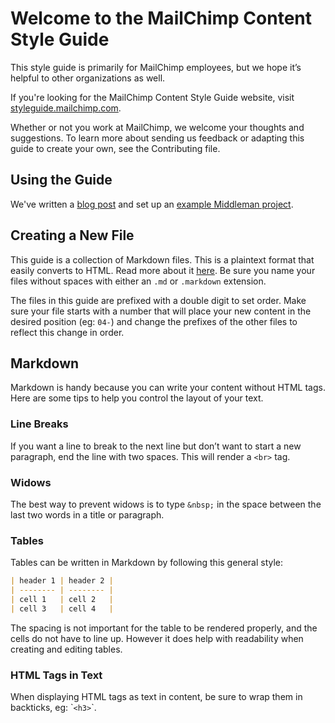 # Welcome to the MailChimp Content Style Guide

This style guide is primarily for MailChimp employees, but we hope it’s helpful to other organizations as well.

If you're looking for the MailChimp Content Style Guide website, visit [styleguide.mailchimp.com](http://styleguide.mailchimp.com).

Whether or not you work at MailChimp, we welcome your thoughts and suggestions. To learn more about sending us feedback or adapting this guide to create your own, see the Contributing file.

## Using the Guide

We've written a [blog post](http://devs.mailchimp.com/blog/how-we-built-the-mailchimp-content-style-guide/) and set up an [example Middleman project](https://github.com/mailchimp/middleman-with-md-submodule-example).

## Creating a New File

This guide is a collection of Markdown files. This is a plaintext format that easily converts to HTML. Read more about it [here](http://daringfireball.net/projects/markdown/). Be sure you name your files without spaces with either an `.md` or `.markdown` extension.

The files in this guide are prefixed with a double digit to set order. Make sure your file starts with a number that will place your new content in the desired position (eg: `04-`) and change the prefixes of the other files to reflect this change in order.

## Markdown

Markdown is handy because you can write your content without HTML tags. Here are some tips to help you control the layout of your text.

### Line Breaks

If you want a line to break to the next line but don’t want to start a new paragraph, end the line with two spaces. This will render a `<br>` tag.

### Widows

The best way to prevent widows is to type `&nbsp;` in the space between the last two words in a title or paragraph.

### Tables

Tables can be written in Markdown by following this general style:

```markdown
| header 1 | header 2 |
| -------- | -------- |
| cell 1   | cell 2   |
| cell 3   | cell 4   |
```

The spacing is not important for the table to be rendered properly, and the cells do not have to line up. However it does help with readability when creating and editing tables.

### HTML Tags in Text

When displaying HTML tags as text in content, be sure to wrap them in backticks, eg: \``<h3>`\`.

